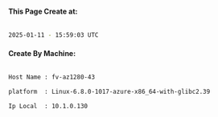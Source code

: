 
   
#### This Page Create at:

```bash

2025-01-11 - 15:59:03 UTC

```

#### Create By Machine:

```bash

Host Name : fv-az1280-43

platform  : Linux-6.8.0-1017-azure-x86_64-with-glibc2.39

Ip Local  : 10.1.0.130

```

